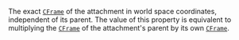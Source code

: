 The exact [`CFrame`](https://create.roblox.com/docs/reference/engine/datatypes/CFrame) of the attachment in world space coordinates,
independent of its parent. The value of this property is equivalent to
multiplying the [`CFrame`](https://create.roblox.com/docs/reference/engine/datatypes/CFrame) of the attachment's parent by its own
[`CFrame`](https://create.roblox.com/docs/reference/engine/datatypes/CFrame).